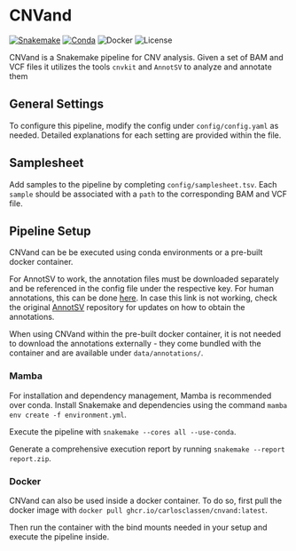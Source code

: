 # CNVand
[![Snakemake](https://img.shields.io/badge/snakemake-≥7.16.0-brightgreen.svg?style=flat-square)](https://snakemake.bitbucket.io)
[![Conda](https://img.shields.io/badge/conda-≥23.1.0-brightgreen.svg?style=flat-square)](https://anaconda.org/conda-forge/mamba)
![Docker](https://img.shields.io/badge/docker-≥20.10.7-brightgreen.svg?style=flat-square)
![License](https://img.shields.io/badge/license-MIT-blue.svg?style=flat-square)

CNVand is a Snakemake pipeline for CNV analysis. Given a set of BAM and VCF files it utilizes the tools `cnvkit` and `AnnotSV` to analyze and annotate them

## General Settings
To configure this pipeline, modify the config under `config/config.yaml` as needed. Detailed explanations for each setting are provided within the file.

## Samplesheet
Add samples to the pipeline by completing `config/samplesheet.tsv`. Each `sample` should be associated with a `path` to the corresponding BAM and VCF file.

## Pipeline Setup
CNVand can be be executed using conda environments or a pre-built docker container.

For AnnotSV to work, the annotation files must be downloaded separately and be referenced in the config file under the respective key. For human annotations, this can be done [here](https://www.lbgi.fr/~geoffroy/Annotations/Annotations_Human_3.4.2.tar.gz). In case this link is not working, check the original [AnnotSV](https://github.com/lgmgeo/AnnotSV/tree/master) repository for updates on how to obtain the annotations.

When using CNVand within the pre-built docker container, it is not needed to download the annotations externally - they come bundled with the container and are available under `data/annotations/`.

### Mamba
For installation and dependency management, Mamba is recommended over conda. Install Snakemake and dependencies using the command `mamba env create -f environment.yml`.

Execute the pipeline with `snakemake --cores all --use-conda`.

Generate a comprehensive execution report by running `snakemake --report report.zip`.

### Docker 

CNVand can also be used inside a docker container. To do so, first pull the docker image with
```docker pull ghcr.io/carlosclassen/cnvand:latest```.

Then run the container with the bind mounts needed in your setup and execute the pipeline inside.
